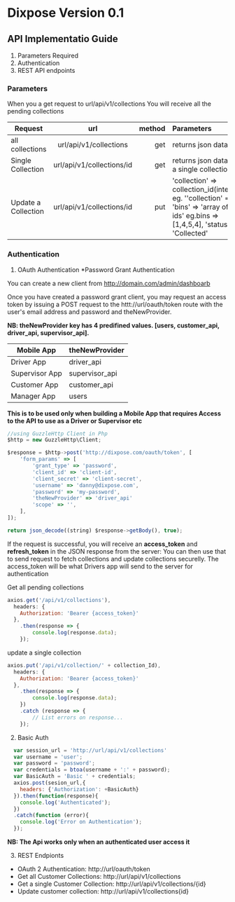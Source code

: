 # Dixpose Version 0.1

## API Implementatio Guide
1. Parameters Required
2. Authentication
3. REST API endpoints

### Parameters
When you a get request to url/api/v1/collections
You will receive all the pending collections

| Request            | url                         | method  | Parameters                              |
| ------------------ |:---------------------------:| -------:|:----------------------------------------|
| all collections    | url/api/v1/collections      | get     | returns json data                       |
| Single Collection  | url/api/v1/collections/id   | get     | returns json data of a single collection|
| Update a Collection| url/api/v1/collections/id   | put     | 'collection' => collection_id(integer) eg. ''collection' => 1, 'bins' => 'array of bin ids' eg.bins => [1,4,5,4], 'status' => 'Collected'|


### Authentication
1. OAuth Authentication
*Password Grant Authentication

You can create a new client from  http://domain.com/admin/dashboarb

Once you have created a password grant client, you may request an access token by issuing a  POST request to the httt://url/oauth/token route with the user's email address and password and theNewProvider. 

**NB: theNewProvider key has 4 predifined values. [users, customer_api, driver_api, supervisor_api].**


Mobile App | theNewProvider
--------- | ----------
Driver App | driver_api
Supervisor App | supervisor_api
Customer App | customer_api
Manager App | users

**This is to be used only when building a Mobile App that requires Access to the API to use as a Driver or Supervisor etc**

```javascript
//using GuzzleHttp Client in Php
$http = new GuzzleHttp\Client;

$response = $http->post('http://dixpose.com/oauth/token', [
    'form_params' => [
        'grant_type' => 'password',
        'client_id' => 'client-id',
        'client_secret' => 'client-secret',
        'username' => 'danny@dixpose.com',
        'password' => 'my-password',
        'theNewProvider' => 'driver_api'
        'scope' => '',
    ],
]);

return json_decode((string) $response->getBody(), true);
```
If the request is successful, you will receive an **access_token** and  **refresh_token** in the JSON response from the server:
You can then use that to send request to fetch collections and update collections securelly. The access_token will be what Drivers app will
send to the server for authentication



Get all pending collections
```javascript
axios.get('/api/v1/collections'),
  headers: {
    Authorization: 'Bearer {access_token}'
  },
    .then(response => {
        console.log(response.data);
    });
```
update a single collection
```javascript
axios.put('/api/v1/collection/' + collection_Id),
  headers: {
    Authorization: 'Bearer {access_token}'
  },
    .then(response => {
        console.log(response.data);
    })
    .catch (response => {
        // List errors on response...
    });
```

2. Basic Auth
```javascript
  var session_url = 'http://url/api/v1/collections'
  var username = 'user';
  var password = 'password';
  var credentials = btoa(username + ':' + password);
  var BasicAuth = 'Basic ' + credentials;
  axios.post(sesion_url,{
    headers: {'Authorization': +BasicAuth}
  }).then(function(response){
    console.log('Authenticated');
  })
  .catch(function (error){
    console.log('Error on Authentication');
  });
```
**NB: The Api works only when an authenticated user access it**

3. REST Endpionts

* OAuth 2 Authentication: http://url/oauth/token
* Get all Customer Collections: http://url/api/v1/collections
* Get a single Customer Collection: http://url/api/v1/collections/{id}
* Update customer collection: http://url/api/v1/collections{id}


